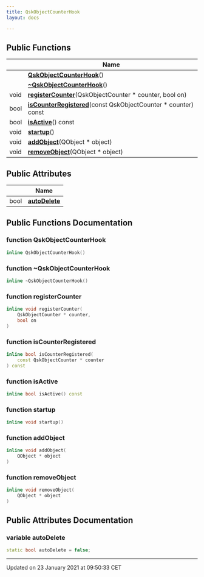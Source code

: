 ```yaml
---
title: QskObjectCounterHook
layout: docs

---
```





## Public Functions

|                | Name           |
| -------------- | -------------- |
| | **[QskObjectCounterHook](/docs/classes/class_qsk_object_counter_hook/#function-qskobjectcounterhook)**() |
| | **[~QskObjectCounterHook](/docs/classes/class_qsk_object_counter_hook/#function-~qskobjectcounterhook)**() |
| void | **[registerCounter](/docs/classes/class_qsk_object_counter_hook/#function-registercounter)**(QskObjectCounter * counter, bool on) |
| bool | **[isCounterRegistered](/docs/classes/class_qsk_object_counter_hook/#function-iscounterregistered)**(const QskObjectCounter * counter) const |
| bool | **[isActive](/docs/classes/class_qsk_object_counter_hook/#function-isactive)**() const |
| void | **[startup](/docs/classes/class_qsk_object_counter_hook/#function-startup)**() |
| void | **[addObject](/docs/classes/class_qsk_object_counter_hook/#function-addobject)**(QObject * object) |
| void | **[removeObject](/docs/classes/class_qsk_object_counter_hook/#function-removeobject)**(QObject * object) |

## Public Attributes

|                | Name           |
| -------------- | -------------- |
| bool | **[autoDelete](/docs/classes/class_qsk_object_counter_hook/#variable-autodelete)**  |

## Public Functions Documentation

### function QskObjectCounterHook

```cpp
inline QskObjectCounterHook()
```


### function ~QskObjectCounterHook

```cpp
inline ~QskObjectCounterHook()
```


### function registerCounter

```cpp
inline void registerCounter(
    QskObjectCounter * counter,
    bool on
)
```


### function isCounterRegistered

```cpp
inline bool isCounterRegistered(
    const QskObjectCounter * counter
) const
```


### function isActive

```cpp
inline bool isActive() const
```


### function startup

```cpp
inline void startup()
```


### function addObject

```cpp
inline void addObject(
    QObject * object
)
```


### function removeObject

```cpp
inline void removeObject(
    QObject * object
)
```


## Public Attributes Documentation

### variable autoDelete

```cpp
static bool autoDelete = false;
```


-------------------------------

Updated on 23 January 2021 at 09:50:33 CET